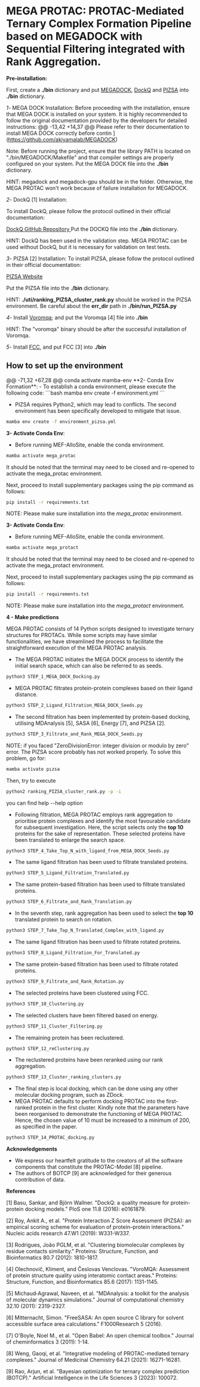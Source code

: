 <h1> MEGA PROTAC: PROTAC-Mediated Ternary Complex Formation Pipeline based on MEGADOCK with Sequential Filtering integrated with Rank Aggregation. </h1>

**Pre-installation:**

First, create a **./bin** dictionary and put [MEGADOCK](https://github.com/akiyamalab/MEGADOCK), [DockQ](https://github.com/bjornwallner/DockQ) and [PIZSA](http://cospi.iiserpune.ac.in/pizsa/Download/Download.html) into **./bin** dictionary.

*1*- MEGA DOCK Installation:
Before proceeding with the installation, ensure that MEGA DOCK is installed on your system. It is highly recommended to follow the original documentation provided by the developers for detailed instructions:
	@@ -13,42 +14,37 @@ Please refer to their documentation to install MEGA DOCK correctly before contin
](https://github.com/akiyamalab/MEGADOCK)

Note: Before running the project, ensure that the library PATH is located on "./bin/MEGADOCK/Makefile" and that compiler settings are properly configured on your system.
Put the MEGA DOCK file into the **./bin** dictionary.

HINT: megadock and megadock-gpu should be in the folder. Otherwise, the MEGA PROTAC won't work because of failure installation for MEGADOCK.


*2*- DockQ [1] Installation: 

To install DockQ, please follow the protocol outlined in their official documentation:

[DockQ GitHub Repository
](https://github.com/bjornwallner/DockQ)
Put the DOCKQ file into the **./bin** dictionary.

HINT: DockQ has been used in the validation step. MEGA PROTAC can be used without DockQ, but it is necessary for validation on test tests.

*3*- PIZSA [2] Installation:
To install PIZSA, please follow the protocol outlined in their official documentation:

[PIZSA Website
](http://cospi.iiserpune.ac.in/pizsa/Download/Download.html)

Put the PIZSA file into the **./bin** dictionary.

HINT: **./uti/ranking_PIZSA_cluster_rank.py** should be worked in the PIZSA environment.
Be careful about the **err_dir** path in **./bin/run_PIZSA.py**

*4*- Install [Voromqa](https://github.com/kliment-olechnovic/voronota); and put the Voromqa [4] file into **./bin**

HINT: The "voromqa" binary should be after the successful installation of Voromqa.

*5*- Install [FCC](https://github.com/haddocking/fcc), and put FCC [3] into **./bin**


<h2>How to set up the environment</h2>
	@@ -71,32 +67,28 @@ conda activate mamba-env
**2- Conda Env Formation**:
- To establish a conda environment, please execute the following code:
```bash
mamba env create -f environment.yml
```

- PIZSA requires Python2, which may lead to conflicts. The second environment has been specifically developed to mitigate that issue.

```bash
mamba env create -f environment_pizsa.yml
```

**3- Activate Conda Env**:
- Before running MEF-AlloSite, enable the conda environment.
```bash
mamba activate mega_protac
```
It should be noted that the terminal may need to be closed and re-opened to activate the mega_protac environment.

Next, proceed to install supplementary packages using the pip command as follows:

```bash
pip install -r requirements.txt
```
NOTE: Please make sure installation into the *mega_protac* environment. 

**3- Activate Conda Env**:
- Before running MEF-AlloSite, enable the conda environment.
```bash
mamba activate mega_protact
```
It should be noted that the terminal may need to be closed and re-opened to activate the mega_protact environment.

Next, proceed to install supplementary packages using the pip command as follows:

```bash
pip install -r requirements.txt
```
NOTE: Please make sure installation into the *mega_protact* environment. 


**4 - Make predictions**

MEGA PROTAC consists of 14 Python scripts designed to investigate ternary structures for PROTACs. While some scripts may have similar functionalities, we have streamlined the process to facilitate the straightforward execution of the MEGA PROTAC analysis.


- The MEGA PROTAC initiates the MEGA DOCK process to identify the initial search space, which can also be referred to as seeds.
```bash
python3 STEP_1_MEGA_DOCK_Docking.py
```

- MEGA PROTAC filtrates protein-protein complexes based on their ligand distance.
```bash
python3 STEP_2_Ligand_Filtration_MEGA_DOCK_Seeds.py
```

- The second filtration has been implemented by protein-based docking, utilising MDAnalysis [5], SASA [6], Energy [7], and PIZSA [2].
```bash
python3 STEP_3_Filtrate_and_Rank_MEGA_DOCK_Seeds.py
```

NOTE: if you faced "ZeroDivisionError: integer division or modulo by zero" error. The PIZSA score probably has not worked properly. To solve this problem, go for:
```bash
mamba activate pızsa
```

Then, try to execute 
```bash
python2 ranking_PIZSA_cluster_rank.py -p -i
```
you can find help --help option

- Following filtration, MEGA PROTAC employs rank aggregation to prioritise protein complexes and identify the most favourable candidate for subsequent investigation. Here, the script selects only the **top 10** proteins for the sake of representation. These selected proteins have been translated to enlarge the search space.

```bash
python3 STEP_4_Take_Top_N_with_ligand_from_MEGA_DOCK_Seeds.py
```

- The same ligand filtration has been used to filtrate translated proteins.

```bash
python3 STEP_5_Ligand_Filtration_Translated.py
```

- The same protein-based filtration has been used to filtrate translated proteins.

```bash
python3 STEP_6_Filtrate_and_Rank_Translation.py
```

- In the seventh step, rank aggregation has been used to select the **top 10** translated protein to search on rotation. 

```bash
python3 STEP_7_Take_Top_N_Translated_Complex_with_ligand.py
```

- The same ligand filtration has been used to filtrate rotated proteins.

```bash
python3 STEP_8_Ligand_Filtration_For_Translated.py
```

- The same protein-based filtration has been used to filtrate rotated proteins.

```bash
python3 STEP_9_Filtrate_and_Rank_Rotation.py
```

- The selected proteins have been clustered using FCC.

```bash
python3 STEP_10_Clustering.py
```

- The selected clusters have been filtered based on energy.

```bash
python3 STEP_11_Cluster_Filtering.py
```

- The remaining protein has been reclustered.

```bash
python3 STEP_12_reClustering.py
```

- The reclustered proteins have been reranked using our rank aggregation.

```bash
python3 STEP_13_Cluster_ranking_clusters.py
```
- The final step is local docking, which can be done using any other molecular docking program, such as ZDock.
- MEGA PROTAC defaults to perform docking PROTAC into the first-ranked protein in the first cluster. Kindly note that the parameters have been reorganised to demonstrate the functioning of MEGA PROTAC. Hence, the chosen value of 10 must be increased to a minimum of 200, as specified in the paper.

```bash
python3 STEP_14_PROTAC_docking.py
```

**Acknowledgements**

- We express our heartfelt gratitude to the creators of all the software components that constitute the PROTAC-Model [8] pipeline.
- The authors of BOTCP [9] are acknowledged for their generous contribution of data.



**References**

[1] Basu, Sankar, and Björn Wallner. "DockQ: a quality measure for protein-protein docking models." PloS one 11.8 (2016): e0161879.

[2] Roy, Ankit A., et al. "Protein Interaction Z Score Assessment (PIZSA): an empirical scoring scheme for evaluation of protein–protein interactions." Nucleic acids research 47.W1 (2019): W331-W337.

[3] Rodrigues, João PGLM, et al. "Clustering biomolecular complexes by residue contacts similarity." Proteins: Structure, Function, and Bioinformatics 80.7 (2012): 1810-1817.

[4] Olechnovič, Kliment, and Česlovas Venclovas. "VoroMQA: Assessment of protein structure quality using interatomic contact areas." Proteins: Structure, Function, and Bioinformatics 85.6 (2017): 1131-1145.

[5] Michaud‐Agrawal, Naveen, et al. "MDAnalysis: a toolkit for the analysis of molecular dynamics simulations." Journal of computational chemistry 32.10 (2011): 2319-2327.

[6] Mitternacht, Simon. "FreeSASA: An open source C library for solvent accessible surface area calculations." F1000Research 5 (2016).

[7] O'Boyle, Noel M., et al. "Open Babel: An open chemical toolbox." Journal of cheminformatics 3 (2011): 1-14.

[8] Weng, Gaoqi, et al. "Integrative modeling of PROTAC-mediated ternary complexes." Journal of Medicinal Chemistry 64.21 (2021): 16271-16281.

[9] Rao, Arjun, et al. "Bayesian optimization for ternary complex prediction (BOTCP)." Artificial Intelligence in the Life Sciences 3 (2023): 100072.

